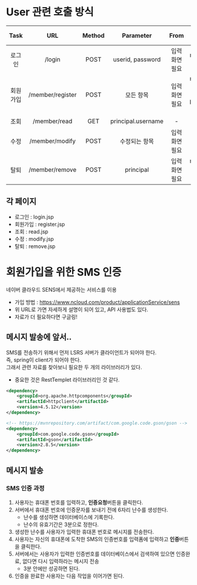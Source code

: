 # User 관련 호출 방식
|Task|URL|Method|Parameter|From|URL이동|
|:--:|:--:|:--:|:--:|:--:|:--:|
|로그인|/login|POST|userid, password|입력화면 필요|main이동|
|회원가입|/member/register|POST|모든 항목|입력화면 필요|main이동 or login이동|
|조회|/member/read|GET|principal.username|-|-|
|수정|/member/modify|POST|수정되는 항목|입력화면 필요|조회 이동|
|탈퇴|/member/remove|POST|principal|입력화면 필요|main으로 이동|

## 각 페이지
- 로그인 : login.jsp
- 회원가입 : register.jsp
- 조회 : read.jsp
- 수정 : modify.jsp
- 탈퇴 : remove.jsp

# 회원가입을 위한 SMS 인증
네이버 클라우드 SENS에서 제공하는 서비스를 이용
- 가입 방법 : https://www.ncloud.com/product/applicationService/sens
- 위 URL로 가면 자세하게 설명이 되어 있고, API 사용법도 있다.
- 자료가 더 필요하다면 구글링!

## 메시지 발송에 앞서..
SMS를 전송하기 위해서 먼저 LSRS 서버가 클라이언트가 되어야 한다.<br>
즉, spring이 client가 되어야 한다.<br>
그래서 관련 자료를 찾아보니 필요한 두 개의 라이브러리가 있다.
- 중요한 것은 RestTemplet 라이브러리인 것 같다.
```xml
<dependency>
    <groupId>org.apache.httpcomponents</groupId>
    <artifactId>httpclient</artifactId>
    <version>4.5.12</version>
</dependency>

<!-- https://mvnrepository.com/artifact/com.google.code.gson/gson -->
<dependency>
    <groupId>com.google.code.gson</groupId>
    <artifactId>gson</artifactId>
    <version>2.8.5</version>
</dependency>
```

## 메시지 발송
### SMS 인증 과정
1. 사용자는 휴대폰 번호를 입력하고, **인증요청**버튼을 클릭한다.
1. 서버에서 휴대폰 번호에 인증문자를 보내기 전에 6자리 난수를 생성한다.
   - 난수를 생성하면 데이터베이스에 기록한다.
   - 난수의 유효기간은 3분으로 정한다.
1. 생성한 난수를 사용자가 입력한 휴대폰 번호로 메시지를 전송한다.
1. 사용자는 자신의 휴대폰에 도착한 SMS의 인증번호를 입력폼에 입력하고 **인증**버튼을 클릭한다.
1. 서버에서는 사용자가 입력한 인증번호를 데이터베이스에서 검색하여 있으면 인증완료, 없다면 다시 입력하라는 메시지 전송
   - 3분 안에만 성공하면 된다.
1. 인증을 완료한 사용자는 다음 작업을 이어가면 된다.